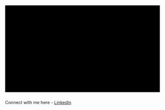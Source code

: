 

![](https://github.com/Jay9093/Jay9093/blob/main/JM.gif)

### 
Connect with me here - [Linkedin](https://www.linkedin.com/in/jayashree-manigandan/)
